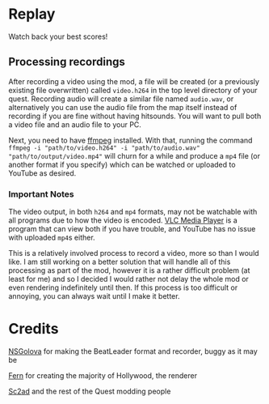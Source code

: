 # Replay

Watch back your best scores!

## Processing recordings

After recording a video using the mod, a file will be created (or a previously existing file overwritten) called `video.h264` in the top level directory of your quest. Recording audio will create a similar file named `audio.wav`, or alternatively you can use the audio file from the map itself instead of recording if you are fine without having hitsounds. You will want to pull both a video file and an audio file to your PC.

Next, you need to have [ffmpeg](https://ffmpeg.org/) installed. With that, running the command `ffmpeg -i "path/to/video.h264" -i "path/to/audio.wav" "path/to/output/video.mp4"` will churn for a while and produce a `mp4` file (or another format if you specify) which can be watched or uploaded to YouTube as desired.

### Important Notes

The video output, in both `h264` and `mp4` formats, may not be watchable with all programs due to how the video is encoded. [VLC Media Player](https://www.videolan.org/) is a program that can view both if you have trouble, and YouTube has no issue with uploaded `mp4`s either.

This is a relatively involved process to record a video, more so than I would like. I am still working on a better solution that will handle all of this processing as part of the mod, however it is a rather difficult problem (at least for me) and so I decided I would rather not delay the whole mod or even rendering indefinitely until then. If this process is too difficult or annoying, you can always wait until I make it better.

# Credits

[NSGolova](https://github.com/NSGolova) for making the BeatLeader format and recorder, buggy as it may be

[Fern](https://github.com/Fernthedev) for creating the majority of Hollywood, the renderer

[Sc2ad](https://github.com/Sc2ad) and the rest of the Quest modding people
